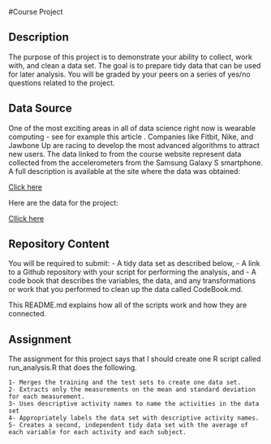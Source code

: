 
#Course Project


## Description

The purpose of this project is to demonstrate your ability to collect, work with, and clean a data set. The goal is to prepare tidy data that can be used for later analysis. You will be graded by your peers on a series of yes/no questions related to the project. 


## Data Source

One of the most exciting areas in all of data science right now is wearable computing - see for example this article . Companies like Fitbit, Nike, and Jawbone Up are racing to develop the most advanced algorithms to attract new users. The data linked to from the course website represent data collected from the accelerometers from the Samsung Galaxy S smartphone. A full description is available at the site where the data was obtained: 

[Click here](http://archive.ics.uci.edu/ml/datasets/Human+Activity+Recognition+Using+Smartphones)

Here are the data for the project: 

[Cllick here](https://d396qusza40orc.cloudfront.net/getdata%2Fprojectfiles%2FUCI%20HAR%20Dataset.zip)

## Repository Content

You will be required to submit: 
        - A tidy data set as described below, 
        - A link to a Github repository with your script for performing the analysis, and
        - A code book that describes the variables, the data, and any transformations or 
          work that you performed to clean up the data called CodeBook.md.

This README.md  explains how all of the scripts work and how they are connected.  

## Assignment

The assignment for this project says that I should create one R script called run_analysis.R that does the following.

    1- Merges the training and the test sets to create one data set.
    2- Extracts only the measurements on the mean and standard deviation for each measurement.
    3- Uses descriptive activity names to name the activities in the data set
    4- Appropriately labels the data set with descriptive activity names.
    5- Creates a second, independent tidy data set with the average of each variable for each activity and each subject.





